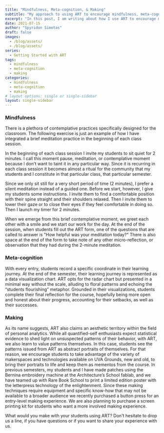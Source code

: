 ```yaml
---
title: "Mindfulness, Meta-cognition, & Making"
subtitle: "My approach to using ART to encourage mindfulness, meta-cognition, & making in my classes."
excerpt: "In this post, I am writing about how I use ART to encourage mindfulness, meta-cognition, & making in my classes."
date: 2021-07-15
author: "Spyridon Simotas"
draft: false
images:
  - /blog/assets/
  - /blog/assets/
series:
  - Getting Started with ART 
tags:
  - mindfulness
  - meta-cognition
  - making
categories:
  - mindfulness
  - meta-cognition
  - making
# layout options: single or single-sidebar
layout: single-sidebar
---
```




### Mindfulness 

There is a plethora of contemplative practices specifically designed for the classroom. The following exercise is just an example of how I have integrated a brief meditation practice in the beginning of each class session.

In the beginning of each class session I invite my students to sit quiet for 2 minutes. I call this moment pause, meditation, or contemplative moment because I don't want to taint it in any particular way. Since it is recurring in each class session it becomes almost a ritual for the community that my students and I constitute in that particular class, that particular semester. 

Since we only sit still for a very short period of time (2 minutes), I prefer a silent meditation instead of a guided one. Before we start, however, I give my students some instructions. I invite them to find a comfortable position with their spine straight and their shoulders relaxed. Then I invite them to lower their gaze or to close their eyes if they feel comfortable in doing so. Then I launch my timer for 2 minutes. 

When we emerge from this brief contemplative moment, we greet each other with a smile and we start our work for the day. At the end of the session, when students fill out the ART form, one of the questions that are called to answer is "How helpful was your meditation today?" There is also space at the end of the form to take note of any other micro-reflection, or observation that they had during the 2-minute meditation. 

### Meta-cognition 

With every entry, students record a specific coordinate in their learning journey. At the end of the semester, their learning journey is represented as a data visualization chart. ART opts for the radar chart but presented in a minimal way without the scale, alluding to floral patterns and echoing the “students flourishing” metaphor. Grounded in their visualizations, students complete their final reflection for the course, hopefully being more open and honest about their progress, accounting for their setbacks, as well as their successes.

### Making

As its name suggests, ART also claims an aesthetic territory within the field of personal analytics. While all quantified-self enthusiasts expect statistical evidence to shed light on unsuspected patterns of their behavior, with ART, we also learn to value patterns themselves. In this case, students see the patterns issued from ART as abstract portraits of themselves. For that reason, we encourage students to take advantage of the variety of makerspaces and technologies available on UVA Grounds, new and old, to bring their portraits to life and keep them as mementos from the course. In previous semesters, my students and I have made patches using the Bernina embroidery machine at the Architecture’s School fablab, and we have teamed up with Rare Book School to print a limited edition poster with the letterpress technology of the enlightenment. Since these making techniques require equipment and specific know-how that may not be available to a broader audience we recently purchased a button press for an entry-level making experience. We are also planning to purchase a screen printing kit for students who want a more involved making experience.  

What would you make with your students using ART? Don't hesitate to drop us a line, if you have questions or if you want to share your experience with us.         









<!-- 

<iframe src="https://docs.google.com/forms/d/e/1FAIpQLScUSNwCEv-1DuDsy_ztfXrPtYasfD7BiuKpitk7483PaEwB5g/viewform?embedded=true" width="600" height="700" frameborder="0" marginheight="0" marginwidth="0">Loading…</iframe>

# Questions to add to the form 

## Attention 

- Which activity capture more your attention today? / For which activity you were more focused today? 

- Which activity capture least your attention today? / For which activity you were less focused today? 

- Overall, in a scale from 1 to 10 how would you evaluate your focus? 


### Alternative questions about Attention 

Put theses extremes on a scale: 

- At least one or more activities captured your attention today and while working on them you experienced some degree of the following: you felt motivated, you knew how to go about it, and/or that the challenge was matching your skills. 

- At least one or more activities captured your attention today and while working on them you experienced some degree of the following: you felt demotivated, you didn't know how to go about it, you felt worried and/or anxious the challenge didn't match your skills.


With ART students are invited to approach their learning beyond judgment and grades. Students observe closely which activities capture their attention Rather, they see that learning is a non-linear process. 


## Skill vs challenge 

- How challenging where the activities today? Did they match your skill set? 

1. Challenge < skills. You felt apathy or boredom.
3. Challenge > skills. You felt worry or anxiety.  
2. Challenge = skills. You felt in control, or even you experienced flow. 

in fact, most positive experiences of flow occur when both challenges and skills are above their average point.
 -->





